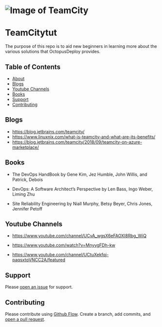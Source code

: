 # ![Image of TeamCity](https://www.qbssoftware.com/image/cache/catalog/qbs/octopus-600x315w.png)


# TeamCitytut

The purpose of this repo is to aid new beginners in learning more about the various solutions that OctopusDeploy provides.

## Table of Contents

- [About](#About)
- [Blogs](#Blogs)
- [Youtube Channels](#YoutubeChannels)
- [Books](#Books)
- [Support](#support)
- [Contributing](#contributing)

## Blogs

- https://blog.jetbrains.com/teamcity/
- https://www.linuxnix.com/what-is-teamcity-and-what-are-its-benefits/
- https://blog.jetbrains.com/teamcity/2018/09/teamcity-on-azure-marketplace/




## Books

- The DevOps HandBook
by Gene Kim, Jez Humble, John Willis, and Patrick, Debois 

- DevOps: A Software Architect’s Perspective
by Len Bass, Ingo Weber, Liming Zhu

- Site Reliability Engineering
by Niall Murphy, Betsy Beyer, Chris Jones, Jennifer Petoff 

## Youtube Channels

- https://www.youtube.com/channel/UCvA_wgsX6eFAOXI8Rbg_WiQ

- https://www.youtube.com/watch?v=MnyvgFDh-kw

- https://www.youtube.com/channel/UCtuXekfqj-paqsxtqVNCC2A/featured

## Support

Please [open an issue](https://github.com/fraction/readme-boilerplate/issues/new) for support.

## Contributing

Please contribute using [Github Flow](https://guides.github.com/introduction/flow/). Create a branch, add commits, and [open a pull request](https://github.com/fraction/readme-boilerplate/compare/).
